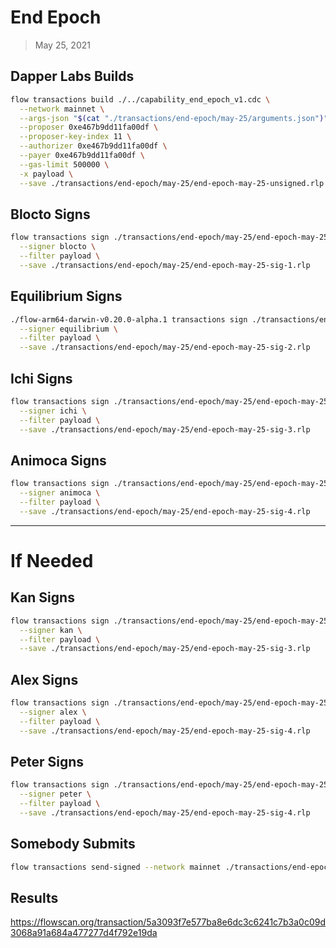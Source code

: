 # End Epoch
> May 25, 2021

## Dapper Labs Builds

```sh
flow transactions build ./../capability_end_epoch_v1.cdc \
  --network mainnet \
  --args-json "$(cat "./transactions/end-epoch/may-25/arguments.json")" \
  --proposer 0xe467b9dd11fa00df \
  --proposer-key-index 11 \
  --authorizer 0xe467b9dd11fa00df \
  --payer 0xe467b9dd11fa00df \
  --gas-limit 500000 \
  -x payload \
  --save ./transactions/end-epoch/may-25/end-epoch-may-25-unsigned.rlp
```

## Blocto Signs

```sh
flow transactions sign ./transactions/end-epoch/may-25/end-epoch-may-25-unsigned.rlp \
  --signer blocto \
  --filter payload \
  --save ./transactions/end-epoch/may-25/end-epoch-may-25-sig-1.rlp
```

## Equilibrium Signs

```sh
./flow-arm64-darwin-v0.20.0-alpha.1 transactions sign ./transactions/end-epoch/may-25/end-epoch-may-25-sig-1.rlp \
  --signer equilibrium \
  --filter payload \
  --save ./transactions/end-epoch/may-25/end-epoch-may-25-sig-2.rlp
```

## Ichi Signs

```sh
flow transactions sign ./transactions/end-epoch/may-25/end-epoch-may-25-sig-2.rlp \
  --signer ichi \
  --filter payload \
  --save ./transactions/end-epoch/may-25/end-epoch-may-25-sig-3.rlp
```

## Animoca Signs

```sh
flow transactions sign ./transactions/end-epoch/may-25/end-epoch-may-25-sig-3.rlp \
  --signer animoca \
  --filter payload \
  --save ./transactions/end-epoch/may-25/end-epoch-may-25-sig-4.rlp
```

---

# If Needed


## Kan Signs

```sh
flow transactions sign ./transactions/end-epoch/may-25/end-epoch-may-25-sig-2.rlp \
  --signer kan \
  --filter payload \
  --save ./transactions/end-epoch/may-25/end-epoch-may-25-sig-3.rlp
```

## Alex Signs

```sh
flow transactions sign ./transactions/end-epoch/may-25/end-epoch-may-25-sig-3.rlp \
  --signer alex \
  --filter payload \
  --save ./transactions/end-epoch/may-25/end-epoch-may-25-sig-4.rlp
```

## Peter Signs

```sh
flow transactions sign ./transactions/end-epoch/may-25/end-epoch-may-25-sig-3.rlp \
  --signer peter \
  --filter payload \
  --save ./transactions/end-epoch/may-25/end-epoch-may-25-sig-4.rlp
```

## Somebody Submits

```sh
flow transactions send-signed --network mainnet ./transactions/end-epoch/may-25/end-epoch-may-25-sig-4.rlp
```

## Results

https://flowscan.org/transaction/5a3093f7e577ba8e6dc3c6241c7b3a0c09d3068a91a684a477277d4f792e19da
